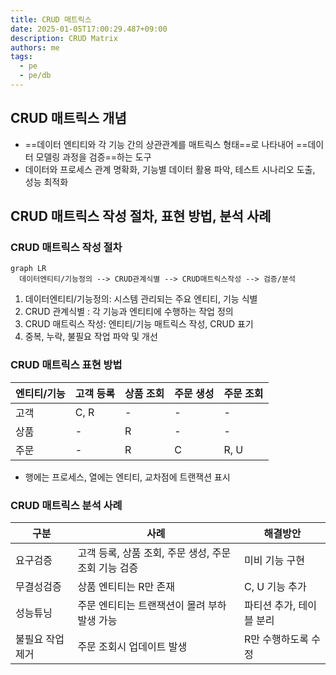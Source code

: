 ```yaml
---
title: CRUD 매트릭스
date: 2025-01-05T17:00:29.487+09:00
description: CRUD Matrix
authors: me
tags:
  - pe
  - pe/db 
---
```


## CRUD 매트릭스 개념

- ==데이터 엔티티와 각 기능 간의 상관관계를 매트릭스 형태==로 나타내어 ==데이터 모델링 과정을 검증==하는 도구
- 데이터와 프로세스 관계 명확화, 기능별 데이터 활용 파악, 테스트 시나리오 도출, 성능 최적화

## CRUD 매트릭스 작성 절차, 표현 방법, 분석 사례

### CRUD 매트릭스 작성 절차

```mermaid
graph LR
  데이터엔티티/기능정의 --> CRUD관계식별 --> CRUD매트릭스작성 --> 검증/분석
```

1. 데이터엔티티/기능정의: 시스템 관리되는 주요 엔티티, 기능 식별
2. CRUD 관계식별 : 각 기능과 엔티티에 수행하는 작업 정의
3. CRUD 매트릭스 작성: 엔티티/기능 매트릭스 작성, CRUD 표기
4. 중복, 누락, 불필요 작업 파악 및 개선

### CRUD 매트릭스 표현 방법

| 엔티티/기능 | 고객 등록 | 상품 조회 | 주문 생성 | 주문 조회 |
| --- | --- | --- | --- | --- |
| 고객 | C, R | - | - | - |
| 상품 | - | R | - | - |
| 주문 | - | R | C | R, U |

- 행에는 프로세스, 열에는 엔티티, 교차점에 트랜잭션 표시

### CRUD 매트릭스 분석 사례

| 구분 | 사례 | 해결방안 |
| --- | --- | --- |
| 요구검증 | 고객 등록, 상품 조회, 주문 생성, 주문 조회 기능 검증 | 미비 기능 구현 |
| 무결성검증 | 상품 엔티티는 R만 존재 | C, U 기능 추가 |
| 성능튜닝 | 주문 엔티티는 트랜잭션이 몰려 부하 발생 가능 | 파티션 추가, 테이블 분리 |
| 불필요 작업 제거 | 주문 조회시 업데이트 발생 | R만 수행하도록 수정 |
